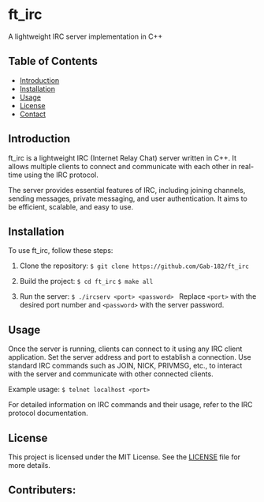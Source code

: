 # ft_irc

A lightweight IRC server implementation in C++

## Table of Contents

- [Introduction](#introduction)
- [Installation](#installation)
- [Usage](#usage)
- [License](#license)
- [Contact](#contact)

## Introduction

ft_irc is a lightweight IRC (Internet Relay Chat) server written in C++. It allows multiple clients to connect and communicate with each other in real-time using the IRC protocol.

The server provides essential features of IRC, including joining channels, sending messages, private messaging, and user authentication. It aims to be efficient, scalable, and easy to use.

## Installation

To use ft_irc, follow these steps:

1. Clone the repository:
  `$ git clone https://github.com/Gab-182/ft_irc`

2. Build the project:
  `$ cd ft_irc`
  `$ make all`

3. Run the server:
  `$ ./ircserv <port> <password> `
  Replace `<port>` with the desired port number and `<password>` with the server password.

## Usage

Once the server is running, clients can connect to it using any IRC client application. Set the server address and port to establish a connection. Use standard IRC commands such as JOIN, NICK, PRIVMSG, etc., to interact with the server and communicate with other connected clients.

Example usage:
`$ telnet localhost <port>`


For detailed information on IRC commands and their usage, refer to the IRC protocol documentation.

## License

This project is licensed under the MIT License. See the [LICENSE](LICENSE) file for more details.

## Contributers:


